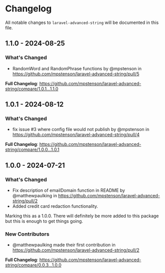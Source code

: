 # Changelog

All notable changes to `laravel-advanced-string` will be documented in this file.

## 1.1.0 - 2024-08-25

### What's Changed

* RandomWord and RandomPhrase functions by @mpstenson in https://github.com/mpstenson/laravel-advanced-string/pull/5

**Full Changelog**: https://github.com/mpstenson/laravel-advanced-string/compare/1.0.1...1.1.0

## 1.0.1 - 2024-08-12

### What's Changed

* fix issue #3 where config file would not publish by @mpstenson in https://github.com/mpstenson/laravel-advanced-string/pull/4

**Full Changelog**: https://github.com/mpstenson/laravel-advanced-string/compare/1.0.0...1.0.1

## 1.0.0 - 2024-07-21

### What's Changed

* Fix description of emailDomain function in README by @matthewpaulking in https://github.com/mpstenson/laravel-advanced-string/pull/2
* Added credit card redaction functionality.

Marking this as a 1.0.0. There will definitely be more added to this package but this is enough to get things going.

### New Contributors

* @matthewpaulking made their first contribution in https://github.com/mpstenson/laravel-advanced-string/pull/2

**Full Changelog**: https://github.com/mpstenson/laravel-advanced-string/compare/0.0.3...1.0.0
